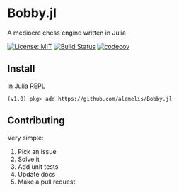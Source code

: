 # Bobby.jl
A mediocre chess engine written in Julia

[![License: MIT](https://img.shields.io/badge/License-MIT-yellow.svg)](https://opensource.org/licenses/MIT)
[![Build Status](https://travis-ci.org/alemelis/Bobby.jl.svg?branch=master)](https://travis-ci.org/alemelis/Bobby.jl)
[![codecov](https://codecov.io/gh/alemelis/Bobby.jl/branch/master/graph/badge.svg)](https://codecov.io/gh/alemelis/Bobby.jl)

## Install

In Julia REPL

```
(v1.0) pkg> add https://github.com/alemelis/Bobby.jl
```

## Contributing

Very simple:

1. Pick an issue
2. Solve it
3. Add unit tests
4. Update docs
5. Make a pull request
